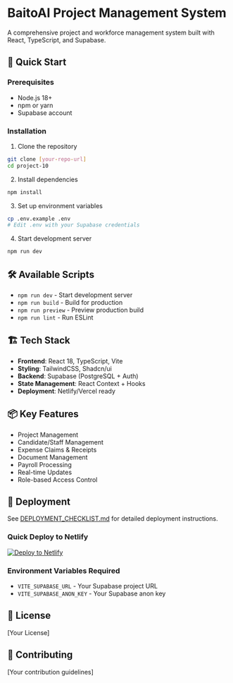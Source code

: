 # BaitoAI Project Management System

A comprehensive project and workforce management system built with React, TypeScript, and Supabase.

## 🚀 Quick Start

### Prerequisites
- Node.js 18+
- npm or yarn
- Supabase account

### Installation

1. Clone the repository
```bash
git clone [your-repo-url]
cd project-10
```

2. Install dependencies
```bash
npm install
```

3. Set up environment variables
```bash
cp .env.example .env
# Edit .env with your Supabase credentials
```

4. Start development server
```bash
npm run dev
```

## 🛠️ Available Scripts

- `npm run dev` - Start development server
- `npm run build` - Build for production
- `npm run preview` - Preview production build
- `npm run lint` - Run ESLint

## 🏗️ Tech Stack

- **Frontend**: React 18, TypeScript, Vite
- **Styling**: TailwindCSS, Shadcn/ui
- **Backend**: Supabase (PostgreSQL + Auth)
- **State Management**: React Context + Hooks
- **Deployment**: Netlify/Vercel ready

## 📦 Key Features

- Project Management
- Candidate/Staff Management
- Expense Claims & Receipts
- Document Management
- Payroll Processing
- Real-time Updates
- Role-based Access Control

## 🚀 Deployment

See [DEPLOYMENT_CHECKLIST.md](./DEPLOYMENT_CHECKLIST.md) for detailed deployment instructions.

### Quick Deploy to Netlify

[![Deploy to Netlify](https://www.netlify.com/img/deploy/button.svg)](https://app.netlify.com/start/deploy?repository=your-repo-url)

### Environment Variables Required

- `VITE_SUPABASE_URL` - Your Supabase project URL
- `VITE_SUPABASE_ANON_KEY` - Your Supabase anon key

## 📄 License

[Your License]

## 🤝 Contributing

[Your contribution guidelines]